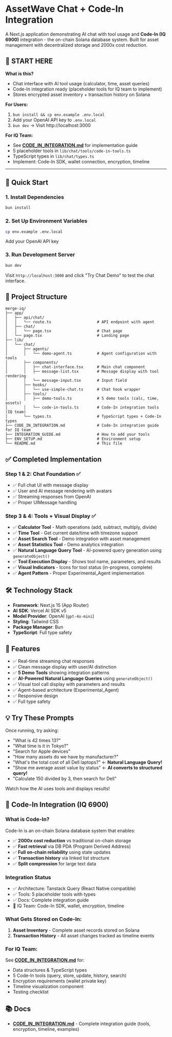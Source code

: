 # AssetWave Chat + Code-In Integration

A Next.js application demonstrating AI chat with tool usage and **Code-In (IQ 6900)** integration - the on-chain Solana database system. Built for asset management with decentralized storage and 2000x cost reduction.

## 🎯 START HERE

**What is this?**
- Chat interface with AI tool usage (calculator, time, asset queries)
- Code-In integration ready (placeholder tools for IQ team to implement)
- Stores encrypted asset inventory + transaction history on Solana

**For Users:**
1. `bun install && cp env.example .env.local`
2. Add your OpenAI API key to `.env.local`
3. `bun dev` → Visit http://localhost:3000

**For IQ Team:**
- See **[CODE_IN_INTEGRATION.md](./CODE_IN_INTEGRATION.md)** for implementation guide
- 5 placeholder tools in `lib/chat/tools/code-in-tools.ts`
- TypeScript types in `lib/chat/types.ts`
- Implement: Code-In SDK, wallet connection, encryption, timeline

---

## 🚀 Quick Start

### 1. Install Dependencies

```bash
bun install
```

### 2. Set Up Environment Variables

```bash
cp env.example .env.local
```

Add your OpenAI API key

### 3. Run Development Server

```bash
bun dev
```

Visit `http://localhost:3000` and click "Try Chat Demo" to test the chat interface.

## 📁 Project Structure

```
merge-iq/
├── app/
│   ├── api/chat/
│   │   └── route.ts                    # API endpoint with agent
│   ├── chat/
│   │   └── page.tsx                    # Chat page
│   └── page.tsx                        # Landing page
├── lib/
│   └── chat/
│       ├── agents/
│       │   └── demo-agent.ts           # Agent configuration with tools
│       ├── components/
│       │   ├── chat-interface.tsx      # Main chat component
│       │   ├── message-list.tsx        # Message display with tool rendering
│       │   └── message-input.tsx       # Input field
│       ├── hooks/
│       │   └── use-simple-chat.ts      # Chat hook wrapper
│       ├── tools/
│       │   ├── demo-tools.ts           # 5 demo tools (calc, time, assets)
│       │   └── code-in-tools.ts        # Code-In integration tools (IQ team)
│       └── types.ts                    # TypeScript types + Code-In types
├── CODE_IN_INTEGRATION.md              # Code-In integration guide for IQ team
├── INTEGRATION_GUIDE.md                # How to add your tools
├── ENV_SETUP.md                        # Environment setup
└── README.md                           # This file
```

## ✅ Completed Implementation

### Step 1 & 2: Chat Foundation ✅
- ✅ Full chat UI with message display
- ✅ User and AI message rendering with avatars
- ✅ Streaming responses from OpenAI
- ✅ Proper UIMessage handling

### Step 3 & 4: Tools + Visual Display ✅
- ✅ **Calculator Tool** - Math operations (add, subtract, multiply, divide)
- ✅ **Time Tool** - Get current date/time with timezone support
- ✅ **Asset Search Tool** - Demo integration with asset management
- ✅ **Asset Statistics Tool** - Demo analytics integration
- ✅ **Natural Language Query Tool** - AI-powered query generation using `generateObject()`
- ✅ **Tool Execution Display** - Shows tool name, parameters, and results
- ✅ **Visual Indicators** - Icons for tool status (in-progress, complete)
- ✅ **Agent Pattern** - Proper Experimental_Agent implementation

## 🛠️ Technology Stack

- **Framework**: Next.js 15 (App Router)
- **AI SDK**: Vercel AI SDK v5
- **Model Provider**: OpenAI (`gpt-4o-mini`)
- **Styling**: Tailwind CSS
- **Package Manager**: Bun
- **TypeScript**: Full type safety

## 🎯 Features

- ✅ Real-time streaming chat responses
- ✅ Clean message display with user/AI distinction
- ✅ **5 Demo Tools** showing integration patterns
- ✅ **AI-Powered Natural Language Queries** using `generateObject()`
- ✅ Visual tool call display with parameters and results
- ✅ Agent-based architecture (Experimental_Agent)
- ✅ Responsive design
- ✅ Full type safety

## 💡 Try These Prompts

Once running, try asking:
- "What is 42 times 13?"
- "What time is it in Tokyo?"
- "Search for Apple devices"
- "How many assets do we have by manufacturer?"
- "What's the total cost of all Dell laptops?" ← **Natural Language Query!**
- "Show me average asset value by status" ← **AI converts to structured query!**
- "Calculate 150 divided by 3, then search for Dell"

Watch how the AI uses tools and displays results!

## 🔗 Code-In Integration (IQ 6900)

### **What is Code-In?**

Code-In is an on-chain Solana database system that enables:
- ✅ **2000x cost reduction** vs traditional on-chain storage
- ✅ **Fast retrieval** via DB PDA (Program Derived Address)
- ✅ **Full on-chain reliability** using state updates
- ✅ **Transaction history** via linked list structure
- ✅ **Split compression** for large text data

### **Integration Status**

- ✅ Architecture: Tanstack Query (React Native compatible)
- ✅ Tools: 5 placeholder tools with types
- ✅ Docs: Complete integration guide
- 🔨 IQ Team: Code-In SDK, wallet, encryption, timeline

### **What Gets Stored on Code-In:**

1. **Asset Inventory** - Complete asset records stored on Solana
2. **Transaction History** - All asset changes tracked as timeline events

### **For IQ Team:**

See **[CODE_IN_INTEGRATION.md](./CODE_IN_INTEGRATION.md)** for:
- Data structures & TypeScript types
- 5 Code-In tools (query, store, update, history, search)
- Encryption requirements (wallet private key)
- Timeline visualization component
- Testing checklist

## 📚 Docs

- **[CODE_IN_INTEGRATION.md](./CODE_IN_INTEGRATION.md)** - Complete integration guide (tools, encryption, timeline, examples)

